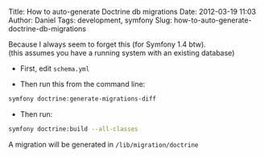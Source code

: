 Title: How to auto-generate Doctrine db migrations
Date: 2012-03-19 11:03
Author: Daniel
Tags: development, symfony
Slug: how-to-auto-generate-doctrine-db-migrations

Because I always seem to forget this (for Symfony 1.4 btw).  
(this assumes you have a running system with an existing database)

* First, edit `schema.yml`

* Then run this from the command line:
```bash
symfony doctrine:generate-migrations-diff
```
* Then run:
```bash
symfony doctrine:build --all-classes
```

A migration will be generated in `/lib/migration/doctrine`
